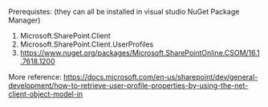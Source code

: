 Prerequistes: (they can all be installed in visual studio NuGet Package Manager)
1. Microsoft.SharePoint.Client
2. Microsoft.SharePoint.Client.UserProfiles
3. https://www.nuget.org/packages/Microsoft.SharePointOnline.CSOM/16.1.7618.1200

More reference:
https://docs.microsoft.com/en-us/sharepoint/dev/general-development/how-to-retrieve-user-profile-properties-by-using-the-net-client-object-model-in
